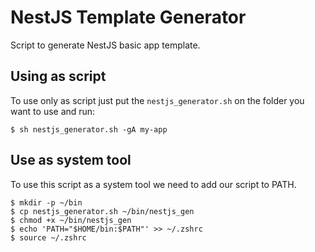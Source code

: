 # NestJS Template Generator

Script to generate NestJS basic app template.

## Using as script

To use only as script just put the `nestjs_generator.sh` on the folder you want to use and run:

```shell
$ sh nestjs_generator.sh -gA my-app
```

## Use as system tool

To use this script as a system tool we need to add our script to PATH.

```shell
$ mkdir -p ~/bin
$ cp nestjs_generator.sh ~/bin/nestjs_gen
$ chmod +x ~/bin/nestjs_gen
$ echo 'PATH="$HOME/bin:$PATH"' >> ~/.zshrc
$ source ~/.zshrc
```
